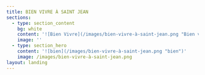 ```yaml
---
title: BIEN VIVRE À SAINT JEAN
sections:
  - type: section_content
    bg: white
    content: '![Bien Vivre](/images/bien-vivre-à-saint-jean.png "Bien vivre")'
    image: ''
  - type: section_hero
    content: '![bien](/images/bien-vivre-à-saint-jean.png "bien")'
    image: /images/bien-vivre-à-saint-jean.png
layout: landing
---
```


